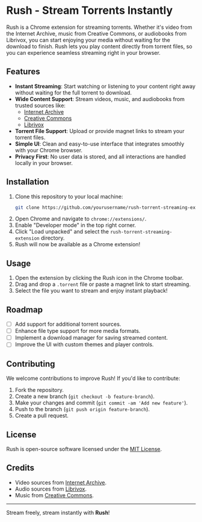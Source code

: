 # Rush - Stream Torrents Instantly

Rush is a Chrome extension for streaming torrents. Whether it's video from the Internet Archive, music from Creative Commons, or audiobooks from Librivox, you can start enjoying your media without waiting for the download to finish. Rush lets you play content directly from torrent files, so you can experience seamless streaming right in your browser.

## Features

- **Instant Streaming**: Start watching or listening to your content right away without waiting for the full torrent to download.
- **Wide Content Support**: Stream videos, music, and audiobooks from trusted sources like:
  - [Internet Archive](https://archive.org)
  - [Creative Commons](https://creativecommons.org)
  - [Librivox](https://librivox.org)
- **Torrent File Support**: Upload or provide magnet links to stream your torrent files.
- **Simple UI**: Clean and easy-to-use interface that integrates smoothly with your Chrome browser.
- **Privacy First**: No user data is stored, and all interactions are handled locally in your browser.

## Installation

1. Clone this repository to your local machine:
    ```bash
    git clone https://github.com/yourusername/rush-torrent-streaming-extension.git
    ```
2. Open Chrome and navigate to `chrome://extensions/`.
3. Enable "Developer mode" in the top right corner.
4. Click "Load unpacked" and select the `rush-torrent-streaming-extension` directory.
5. Rush will now be available as a Chrome extension!

## Usage

1. Open the extension by clicking the Rush icon in the Chrome toolbar.
2. Drag and drop a `.torrent` file or paste a magnet link to start streaming.
3. Select the file you want to stream and enjoy instant playback!

## Roadmap

- [ ] Add support for additional torrent sources.
- [ ] Enhance file type support for more media formats.
- [ ] Implement a download manager for saving streamed content.
- [ ] Improve the UI with custom themes and player controls.

## Contributing

We welcome contributions to improve Rush! If you'd like to contribute:

1. Fork the repository.
2. Create a new branch (`git checkout -b feature-branch`).
3. Make your changes and commit (`git commit -am 'Add new feature'`).
4. Push to the branch (`git push origin feature-branch`).
5. Create a pull request.

## License

Rush is open-source software licensed under the [MIT License](LICENSE).

## Credits

- Video sources from [Internet Archive](https://archive.org).
- Audio sources from [Librivox](https://librivox.org).
- Music from [Creative Commons](https://creativecommons.org).

---

Stream freely, stream instantly with **Rush**!
